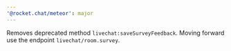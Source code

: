 ```yaml
---
'@rocket.chat/meteor': major
---
```


Removes deprecated method `livechat:saveSurveyFeedback`. Moving forward use the endpoint `livechat/room.survey`.
